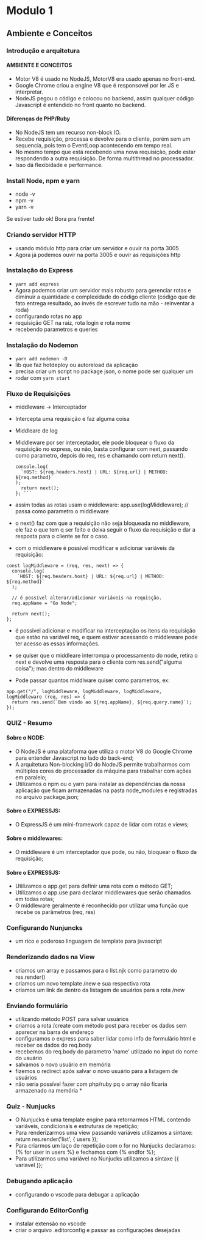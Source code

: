 # Modulo 1

## Ambiente e Conceitos

### Introdução e arquitetura

#### AMBIENTE E CONCEITOS

- Motor V8 é usado no NodeJS, MotorV8 era usado apenas no front-end.
- Google Chrome criou a engine V8 que é responsovel por ler JS e interpretar.
- NodeJS pegou o código e colocou no backend, assim qualquer código Javascript é entendido no front quanto no backend.

#### Diferenças de PHP/Ruby

- No NodeJS tem um recurso non-block IO.
- Recebe requisição, processa e devolve para o cliente, porém sem um sequencia, pois tem o EventLoop acontecendo em tempo real.
- No mesmo tempo que está recebendo uma nova requisição, pode estar respondendo a outra requisição. De forma multithread no processador.
- Isso dá flexibidade e performance.

### Install Node, npm e yarn

- node -v
- npm -v
- yarn -v

Se estiver tudo ok! Bora pra frente!

### Criando servidor HTTP

- usando módulo http para criar um servidor e ouvir na porta 3005
- Agora já podemos ouvir na porta 3005 e ouvir as requisições http

### Instalação do Express

- `yarn add express`
- Agora podemos criar um servidor mais robusto para gerenciar rotas e diminuir a quantidade e complexidade do código cliente (código que de fato entrega resultado, ao invés de escrever tudo na mão - reinventar a roda)
- configurando rotas no app
- requisição GET na raiz, rota login e rota nome
- recebendo parametros e queries

### Instalação do Nodemon

- `yarn add nodemon -D`
- lib que faz hotdeploy ou autoreload da aplicação
- precisa criar um script no package json, o nome pode ser qualquer um
- rodar com `yarn start`

### Fluxo de Requisições

- middleware -> Interceptador
- Intercepta uma requisição e faz alguma coisa
- Middleare de log
- Middleware por ser interceptador, ele pode bloquear o fluxo da requisição no express, ou não, basta configurar com next, passando como parametro, depois do req, res e chamando com return next().

  ````const logMiddleware = (req, res, next) => {
  console.log(
    `HOST: ${req.headers.host} | URL: ${req.url} | METHOD: ${req.method}`
  );
    return next();
  }; ```
  ````

- assim todas as rotas usam o middleware: app.use(logMiddleware); // passa como parametro o middleware
- o next() faz com que a requisição não seja bloqueada no middleware, ele faz o que tem q ser feito e deixa seguir o fluxo da requisição e dar a resposta para o cliente se for o caso.
- com o middleware é possível modificar e adicionar variáveis da requisição:

```
const logMiddleware = (req, res, next) => {
  console.log(
    `HOST: ${req.headers.host} | URL: ${req.url} | METHOD: ${req.method}`
  );

  // é possível alterar/adicionar variáveis na requisção.
  req.appName = "Go Node";

  return next();
};
```

- é possivel adicionar e modificar na interceptação os itens da requisição que estào na variável req, e quem estiver acessando o middleware pode ter acesso as essas informações.

- se quiser que o middleare interrompa o processamento do node, retira o next e devolve uma resposta para o cliente com res.send("alguma coisa"); mas dentro do middleware
- Pode passar quantos middlware quiser como parametros, ex:

```// Utilizando o middlewaresssss
app.get("/", logMiddleware, logMiddleware, logMiddleware, logMiddleware (req, res) => {
  return res.send(`Bem vindo ao ${req.appName}, ${req.query.name}`);
});
```

### QUIZ - Resumo

#### Sobre o NODE:

- O NodeJS é uma plataforma que utiliza o motor V8 do Google Chrome para entender Javascript no lado do back-end;
- A arquitetura Non-blocking I/O do NodeJS permite trabalharmos com múltiplos cores do processador da máquina para trabalhar com ações em paralelo;
- Utilizamos o npm ou o yarn para instalar as dependências da nossa aplicação que ficam armazenadas na pasta node_modules e registradas no arquivo package.json;

#### Sobre o EXPRESSJS:

- O ExpressJS é um mini-framework capaz de lidar com rotas e views;

#### Sobre o middlewares:

- O middleware é um interceptador que pode, ou não, bloquear o fluxo da requisição;

#### Sobre o EXPRESSJS:

- Utilizamos o app.get para definir uma rota com o método GET;
- Utilizamos o app.use para declarar middlewares que serão chamados em todas rotas;
- O middleware geralmente é reconhecido por utilizar uma função que recebe os parâmetros (req, res)

### Configurando Nunjuncks

- um rico e poderoso linguagem de template para javascript

### Renderizando dados na View

- criamos um array e passamos para o list.njk como parametro do res.render()
- criamos um novo template /new e sua respectiva rota
- criamos um link de dentro da listagem de usuários para a rota /new

### Enviando formulário

- utilizando método POST para salvar usuários
- criamos a rota /create com método post para receber os dados sem aparecer na barra de endereço
- configuramos o express para saber lidar como info de formulário html e receber os dados do req.body
- recebemos do req.body do parametro 'name' utilizado no input do nome do usuário
- salvamos o novo usuário em memória
- fizemos o redirect após salvar o novo usuário para a listagem de usuários
- não seria possível fazer com php/ruby pq o array não ficaria armazenado na memória \*

### Quiz - Nunjucks

- O Nunjucks é uma template engine para retornarmos HTML contendo variáveis, condicionais e estruturas de repetição;
- Para renderizarmos uma view passando variáveis utilizamos a sintaxe: return res.render('list', { users });
- Para criarmos um laço de repetição com o for no Nunjucks declaramos: {% for user in users %} e fechamos com {% endfor %};
- Para utilizarmos uma variável no Nunjucks utilizamos a sintaxe {{ variavel }};

### Debugando aplicação

- configurando o vscode para debugar a aplicação

### Configurando EditorConfig

- instalar extensão no vscode
- criar o arquivo .editorconfig e passar as configurações desejadas
